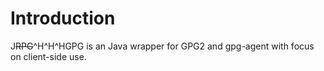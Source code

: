 Introduction
============

J~~RPG~~^H^H^HGPG is an Java wrapper for GPG2 and gpg-agent with focus on
client-side use.
